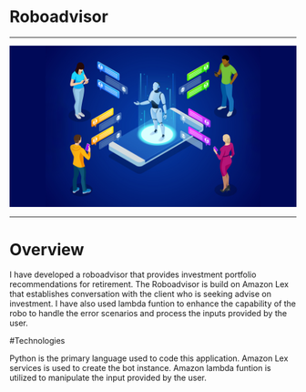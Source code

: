 # Roboadvisor

----------------
![Roboadvisor](module-15-challenge.png)

-----------------

# Overview 

I have developed a roboadvisor that provides investment portfolio recommendations for retirement. The Roboadvisor is build on Amazon Lex that establishes conversation with the client who is seeking advise on investment. I have also used lambda funtion to enhance the capability of the robo to handle the error scenarios and process the inputs provided by the user. 


#Technologies 

Python is the primary language used to code this application. Amazon Lex services is used to create the bot instance. Amazon lambda funtion is utilized to manipulate the input provided by the user. 








